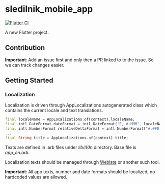 # sledilnik_mobile_app

[![Flutter CI](https://github.com/sledilnik/mobile-app/workflows/Flutter%20CI/badge.svg)](https://github.com/sledilnik/mobile-app/actions?query=workflow%3A%22Flutter+CI%22)

A new Flutter project.

## Contribution

**Important**: Add an issue first and only then a PR linked to to the issue. So we can track changes easier.

## Getting Started

### Localization

Localization is driven through AppLocalizations autogenerated class which contains the current locale and text translations.

```dart
final localeName = AppLocalizations.of(context).localeName;
final intl.DateFormat dateFormat = intl.DateFormat("E, d.MMM", localeName);
final intl.NumberFormat relativeDeltaFormat = intl.NumberFormat("#,##0.0", localeName);
...
final String title = AppLocalizations.of(context).title;
```

Texts are defined in .arb files under *lib/l10n*  directory. Base file is *app_en.arb*.

Localization texts should be managed through [Weblate](https://weblate.org/) or another such tool.

**Important**: All app texts, number and date formats should be localized, no hardcoded values are allowed.